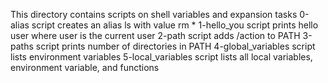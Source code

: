 This directory contains scripts on shell variables and expansion tasks
0-alias script creates an alias ls with value rm *
1-hello_you script prints hello user where user is the current user
2-path script adds /action to PATH
3-paths script prints number of directories in PATH
4-global_variables script lists environment variables
5-local_variables script lists all local variables, environment variable, and functions
